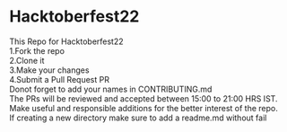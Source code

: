 # Hacktoberfest22
This Repo for Hacktoberfest22  
1.Fork the repo  
2.Clone it  
3.Make your changes  
4.Submit a Pull Request PR  
Donot forget to add your names in CONTRIBUTING.md  
The PRs will be reviewed and accepted between 15:00 to 21:00 HRS IST.  
Make useful and responsible additions for the better interest of the repo.  
If creating a new directory make sure to add a readme.md without fail
